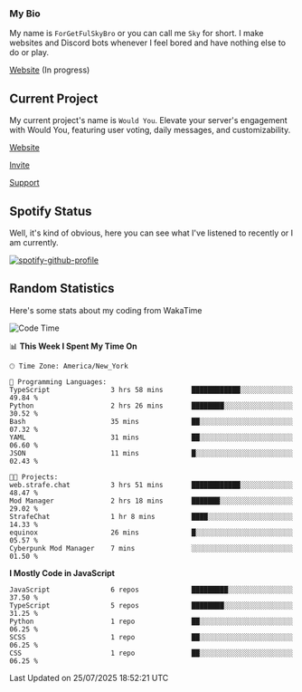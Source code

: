 ### My Bio 

My name is `ForGetFulSkyBro` or you can call me `Sky` for short. I make websites and Discord bots whenever I feel bored and have nothing else to do or play.

[Website](https://forgetful.vercel.app) (In progress)

## Current Project

My current project's name is `Would You`. Elevate your server's engagement with Would You, featuring user voting, daily messages, and customizability.

[Website](https://wouldyoubot.gg)

[Invite](https://wouldyoubot.gg/invite)

[Support](https://wouldyoubot.gg/discord)

## Spotify Status

Well, it's kind of obvious, here you can see what I've listened to recently or I am currently.

[![spotify-github-profile](https://spotify-github-profile.kittinanx.com/api/view?uid=8fw8wluifdebs12yo4k3j0h6c&cover_image=true&theme=novatorem&show_offline=false&background_color=121212&interchange=false&bar_color=53b14f&bar_color_cover=false)](https://github.com/kittinan/spotify-github-profile)


## Random Statistics

Here's some stats about my coding from WakaTime

<!--START_SECTION:waka-->
![Code Time](http://img.shields.io/badge/Code%20Time-1%2C489%20hrs%2038%20mins-blue)

📊 **This Week I Spent My Time On** 

```text
🕑︎ Time Zone: America/New_York

💬 Programming Languages: 
TypeScript               3 hrs 58 mins       ████████████░░░░░░░░░░░░░   49.84 % 
Python                   2 hrs 26 mins       ████████░░░░░░░░░░░░░░░░░   30.52 % 
Bash                     35 mins             ██░░░░░░░░░░░░░░░░░░░░░░░   07.32 % 
YAML                     31 mins             ██░░░░░░░░░░░░░░░░░░░░░░░   06.60 % 
JSON                     11 mins             █░░░░░░░░░░░░░░░░░░░░░░░░   02.43 % 

🐱‍💻 Projects: 
web.strafe.chat          3 hrs 51 mins       ████████████░░░░░░░░░░░░░   48.47 % 
Mod Manager              2 hrs 18 mins       ███████░░░░░░░░░░░░░░░░░░   29.02 % 
StrafeChat               1 hr 8 mins         ████░░░░░░░░░░░░░░░░░░░░░   14.33 % 
equinox                  26 mins             █░░░░░░░░░░░░░░░░░░░░░░░░   05.57 % 
Cyberpunk Mod Manager    7 mins              ░░░░░░░░░░░░░░░░░░░░░░░░░   01.50 % 
```

**I Mostly Code in JavaScript** 

```text
JavaScript               6 repos             █████████░░░░░░░░░░░░░░░░   37.50 % 
TypeScript               5 repos             ████████░░░░░░░░░░░░░░░░░   31.25 % 
Python                   1 repo              ██░░░░░░░░░░░░░░░░░░░░░░░   06.25 % 
SCSS                     1 repo              ██░░░░░░░░░░░░░░░░░░░░░░░   06.25 % 
CSS                      1 repo              ██░░░░░░░░░░░░░░░░░░░░░░░   06.25 % 
```




 Last Updated on 25/07/2025 18:52:21 UTC
<!--END_SECTION:waka-->
